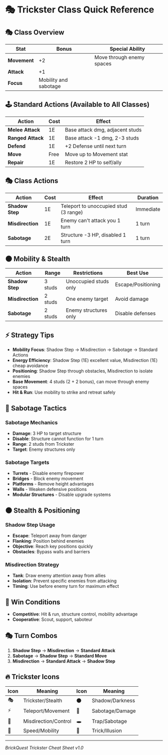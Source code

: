 # 🎭 Trickster Class Quick Reference

## 🎭 Class Overview
| Stat | Bonus | Special Ability |
|------|-------|-----------------|
| **Movement** | +2 | Move through enemy spaces |
| **Attack** | +1 | |
| **Focus** | Mobility and sabotage | |

## 🕹️ Standard Actions (Available to All Classes)
| Action | Cost | Effect |
|--------|------|--------|
| **Melee Attack** | 1E | Base attack dmg, adjacent studs |
| **Ranged Attack** | 1E | Base attack -1 dmg, 2-3 studs |
| **Defend** | 1E | +2 Defense until next turn |
| **Move** | Free | Move up to Movement stat |
| **Repair** | 1E | Restore 2 HP to self/ally |

## 🎭 Class Actions
| Action | Cost | Effect | Duration |
|--------|------|--------|----------|
| **Shadow Step** | 1E | Teleport to unoccupied stud (3 range) | Immediate |
| **Misdirection** | 1E | Enemy can't attack you 1 turn | 1 turn |
| **Sabotage** | 2E | Structure -3 HP, disabled 1 turn | 1 turn |

## 🌑 Mobility & Stealth
| Action | Range | Restrictions | Best Use |
|--------|-------|--------------|----------|
| **Shadow Step** | 3 studs | Unoccupied studs only | Escape/Positioning |
| **Misdirection** | 2 studs | One enemy target | Avoid damage |
| **Sabotage** | 2 studs | Enemy structures only | Disable defenses |

## ⚡ Strategy Tips
- **Mobility Focus**: Shadow Step → Misdirection → Sabotage → Standard Actions
- **Energy Efficiency**: Shadow Step (1E) excellent value, Misdirection (1E) cheap avoidance
- **Positioning**: Shadow Step through obstacles, Misdirection to isolate enemies
- **Base Movement**: 4 studs (2 + 2 bonus), can move through enemy spaces
- **Hit & Run**: Use mobility to strike and retreat safely

## 🔧 Sabotage Tactics
### Sabotage Mechanics
- **Damage**: 3 HP to target structure
- **Disable**: Structure cannot function for 1 turn
- **Range**: 2 studs from Trickster
- **Target**: Enemy structures only

### Sabotage Targets
- **Turrets** - Disable enemy firepower
- **Bridges** - Block enemy movement  
- **Platforms** - Remove height advantages
- **Walls** - Weaken defensive positions
- **Modular Structures** - Disable upgrade systems

## 🌑 Stealth & Positioning
### Shadow Step Usage
- **Escape**: Teleport away from danger
- **Flanking**: Position behind enemies
- **Objective**: Reach key positions quickly
- **Obstacles**: Bypass walls and barriers

### Misdirection Strategy
- **Tank**: Draw enemy attention away from allies
- **Isolation**: Prevent specific enemies from attacking
- **Timing**: Use before enemy turn for maximum effect

## 🎯 Win Conditions
- **Competitive**: Hit & run, structure control, mobility advantage
- **Cooperative**: Scout, support, saboteur

## 🎭 Turn Combos
1. **Shadow Step** → **Misdirection** → **Standard Attack**
2. **Sabotage** → **Shadow Step** → **Standard Move**
3. **Misdirection** → **Standard Attack** → **Shadow Step**

## 🔥 Trickster Icons
| Icon | Meaning | Icon | Meaning |
|------|---------|------|---------|
| 🎭 | Trickster/Stealth | 🌑 | Shadow/Darkness |
| ⚡ | Teleport/Movement | 🔧 | Sabotage/Damage |
| 🎯 | Misdirection/Control | 🕳️ | Trap/Sabotage |
| 💨 | Speed/Mobility | 🎪 | Trick/Illusion |

---
*BrickQuest Trickster Cheat Sheet v1.0*